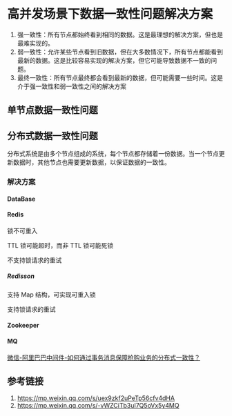 # 高并发场景下数据一致性问题解决方案


1. 强一致性：所有节点都始终看到相同的数据。这是最理想的解决方案，但也是最难实现的。
2. 弱一致性：允许某些节点看到旧数据，但在大多数情况下，所有节点都能看到最新的数据。这是比较容易实现的解决方案，但它可能导致数据不一致的问题。
3. 最终一致性：所有节点最终都会看到最新的数据，但可能需要一些时间。这是介于强一致性和弱一致性之间的解决方案


## 单节点数据一致性问题



## 分布式数据一致性问题

分布式系统是由多个节点组成的系统，每个节点都存储着一份数据。当一个节点更新数据时，其他节点也需要更新数据，以保证数据的一致性。

### 解决方案


#### DataBase



#### Redis

锁不可重入

TTL 锁可能超时，而非 TTL 锁可能死锁

不支持锁请求的重试

##### Redisson

支持 Map 结构，可实现可重入锁

支持锁请求的重试


#### Zookeeper



#### MQ

[微信-阿里巴巴中间件-如何通过事务消息保障抢购业务的分布式一致性？](https://mp.weixin.qq.com/s/XA-CsdBxgbXdsIjKOdyoGQ)

## 参考链接
1. https://mp.weixin.qq.com/s/uex9zkf2uPeTp56cfv4dHA
2. https://mp.weixin.qq.com/s/-vWZCiTb3uI7Q5oVx5y4MQ
